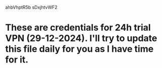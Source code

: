 ahbVhptR5b
sDxjhtvWF2
# These are credentials for 24h trial VPN (29-12-2024). I'll try to update this file daily for you as I have time for it.
